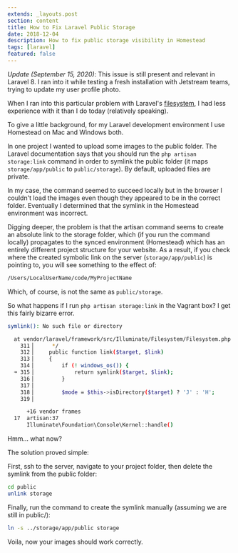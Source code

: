 ```yaml
---
extends: _layouts.post
section: content
title: How to Fix Laravel Public Storage
date: 2018-12-04
description: How to fix public storage visibility in Homestead
tags: [laravel]
featured: false
---
```


*Update (September 15, 2020)*: This issue is still present and relevant in Laravel 8. I ran into it while testing a fresh installation with Jetstream teams, trying to update my user profile photo.

When I ran into this particular problem with Laravel's [filesystem](https://laravel.com/docs/5.7/filesystem), I had less experience with it than I do today (relatively speaking).

To give a little background, for my Laravel development environment I use Homestead on Mac and Windows both.

In one project I wanted to upload some images to the public folder. The Laravel documentation says that you should run the `php artisan storage:link` command in order to symlink the public folder (it maps `storage/app/public` to `public/storage`). By default, uploaded files are private.

In my case, the command seemed to succeed locally but in the browser I couldn't load the images even though they appeared to be in the correct folder. Eventually I determined that the symlink in the Homestead environment was incorrect.

Digging deeper, the problem is that the artisan command seems to create an absolute link to the storage folder, which (if you run the command locally) propagates to the synced environment (Homestead) which has an entirely different project structure for your website. As a result, if you check where the created symbolic link on the server (`storage/app/public`) is pointing to, you will see something to the effect of:

```bash
/Users/LocalUserName/code/MyProjectName
```

Which, of course, is not the same as `public/storage`.

So what happens if I run `php artisan storage:link` in the Vagrant box? I get this fairly bizarre error.

```bash
symlink(): No such file or directory

  at vendor/laravel/framework/src/Illuminate/Filesystem/Filesystem.php:315
    311▕      */
    312▕     public function link($target, $link)
    313▕     {
    314▕         if (! windows_os()) {
  ➜ 315▕             return symlink($target, $link);
    316▕         }
    317▕
    318▕         $mode = $this->isDirectory($target) ? 'J' : 'H';
    319▕

      +16 vendor frames
  17  artisan:37
      Illuminate\Foundation\Console\Kernel::handle()
```
 
 Hmm... what now?
 
The solution proved simple:

First, ssh to the server, navigate to your project folder, then delete the symlink from the public folder:

```bash
cd public
unlink storage
```

Finally, run the command to create the symlink manually (assuming we are still in public/):

```bash
ln -s ../storage/app/public storage
```

Voila, now your images should work correctly.
